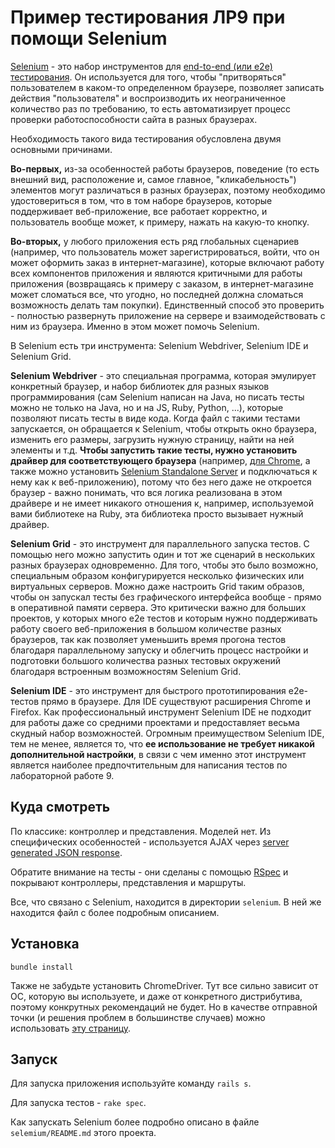 # Пример тестирования ЛР9 при помощи Selenium

[Selenium](https://selenium.dev/) - это набор инструментов для [end-to-end (или e2e) тестирования](https://medium.com/the-hitchhikers-guide-to-e2e-testing/part-i-e2e-testing-and-selenium-ef031978ee20). Он используется для того, чтобы "притворяться" пользователем в каком-то определенном браузере, позволяет записать действия "пользователя" и воспроизводить их неограниченное количество раз по требованию, то есть автоматизирует процесс проверки работоспособности сайта в разных браузерах.

Необходимость такого вида тестирования обусловлена двумя основными причинами.

**Во-первых,** из-за особенностей работы браузеров, поведение (то есть внешний вид, расположение и, самое главное, "кликабельность") элементов могут различаться в разных браузерах, поэтому необходимо удостовериться в том, что в том наборе браузеров, которые поддерживает веб-приложение, все работает корректно, и пользователь вообще может, к примеру, нажать на какую-то кнопку.

**Во-вторых,** у любого приложения есть ряд глобальных сценариев (например, что пользователь может зарегистрироваться, войти, что он может оформить заказ в интернет-магазине), которые включают работу всех компонентов приложения и являются критичными для работы приложения (возвращаясь к примеру с заказом, в интернет-магазине может сломаться все, что угодно, но последней должна сломаться возможность делать там покупки). Единственный способ это проверить - полностью развернуть приложение на сервере и взаимодействовать с ним из браузера. Именно в этом может помочь Selenium.

В Selenium есть три инструмента: Selenium Webdriver, Selenium IDE и Selenium Grid.

**Selenium Webdriver** - это специальная программа, которая эмулирует конкретный браузер, и набор библиотек для разных языков программирования (сам Selenium написан на Java, но писать тесты можно не только на Java, но и на JS, Ruby, Python, ...), которые позволяют писать тесты в виде кода. Когда файл с такими тестами запускается, он обращается к Selenium, чтобы открыть окно браузера, изменить его размеры, загрузить нужную страницу, найти на ней элементы и т.д. **Чтобы запустить такие тесты, нужно установить драйвер для соответствующего браузера** (например, [для Chrome](https://sites.google.com/a/chromium.org/chromedriver/home), а также можно установить [Selenium Standalone Server](https://selenium.dev/downloads/) и подключаться к нему как к веб-приложению), потому что без него даже не откроется браузер - важно понимать, что вся логика реализована в этом драйвере и не имеет никакого отношения к, например, используемой вами библиотеке на Ruby, эта библиотека просто вызывает нужный драйвер.

**Selenium Grid** - это инструмент для параллельного запуска тестов. С помощью него можно запустить один и тот же сценарий в нескольких разных браузерах одновременно. Для того, чтобы это было возможно, специальным образом конфигурируется несколько физических или виртуальных серверов. Можно даже настроить Grid таким образов, чтобы он запускал тесты без графического интерфейса вообще - прямо в оперативной памяти сервера. Это критически важно для больших проектов, у которых много e2e тестов и которым нужно поддерживать работу своего веб-приложения в большом количестве разных браузеров, так как позволяет уменьшить время прогона тестов благодаря параллельному запуску и облегчить процесс настройки и подготовки большого количества разных тестовых окружений благодаря встроенным возможностям Selenium Grid.

**Selenium IDE** - это инструмент для быстрого прототипирования e2e-тестов прямо в браузере. Для IDE существуют расширения Chrome и Firefox. Как профессиональный инструмент Selenium IDE не подходит для работы даже со средними проектами и предоставляет весьма скудный набор возможностей. Огромным преимуществом Selenium IDE, тем не менее, является то, что **ее использование не требует никакой дополнительной настройки**, в связи с чем именно этот инструмент является наиболее предпочтительным для написания тестов по лабораторной работе 9.

## Куда смотреть

По классике: контроллер и представления. Моделей нет. Из специфических особенностей - используется AJAX через [server generated JSON response](https://signalvnoise.com/posts/3697-server-generated-javascript-responses).

Обратите внимание на тесты - они сделаны с помощью [RSpec](https://github.com/rspec/rspec-rails) и покрывают контроллеры, представления и маршруты.

Все, что связано с Selenium, находится в директории `selenium`. В ней же находится файл с более подробным описанием.

## Установка

`bundle install`

Также не забудьте установить ChromeDriver. Тут все сильно зависит от ОС, которую вы используете, и даже от конкретного дистрибутива, поэтому конкрутных рекомендаций не будет. Но в качестве отправной точки (и решения проблем в большинстве случаев) можно использовать [эту страницу](https://github.com/SeleniumHQ/selenium/wiki/ChromeDriver).

## Запуск

Для запуска приложения используйте команду `rails s`.

Для запуска тестов - `rake spec`.

Как запускать Selenium более подробно описано в файле `selemium/README.md` этого проекта.
